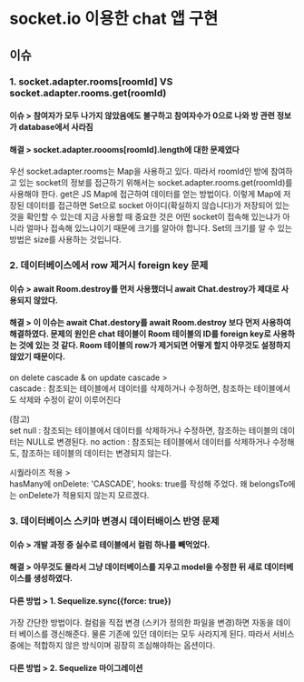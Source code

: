 # socket.io 이용한 chat 앱 구현

## 이슈

### 1. socket.adapter.rooms[roomId] VS socket.adapter.rooms.get(roomId)

#### 이슈 > 참여자가 모두 나가지 않았음에도 불구하고 참여자수가 0으로 나와 방 관련 정보가 database에서 사라짐

#### 해결 > socket.adapter.roooms[roomId].length에 대한 문제였다

우선 socket.adapter.rooms는 Map을 사용하고 있다. 따라서 roomId인 방에 참여하고 있는 socket의 정보를 접근하기 위해서는 socket.adapter.rooms.get(roomId)를 사용해야 한다. get은 JS Map에 접근하여 데이터를 얻는 방법이다.
이렇게 Map에 저장된 데이터를 접근하면 Set으로 socket 아이디(확실하지 않습니다)가 저장되어 있는 것을 확인할 수 있는데 지금 사용할 때 중요한 것은 어떤 socket이 접속해 있는냐가 아니라 얼마나 접속해 있느냐이기 때문에 크기를 알아야 합니다. Set의 크기를 알 수 있는 방법은 size를 사용하는 것입니다.

### 2. 데이터베이스에서 row 제거시 foreign key 문제

#### 이슈 > await Room.destroy를 먼저 사용했더니 await Chat.destroy가 제대로 사용되지 않았다.

#### 해결 > 이 이슈는 await Chat.destory를 await Room.destroy 보다 먼저 사용하여 해결하였다. 문제의 원인은 chat 테이블이 Room 테이블의 ID를 foreign key로 사용하는 것에 있는 것 같다. Room 테이블의 row가 제거되면 어떻게 할지 아무것도 설정하지 않았기 때문이다.

on delete cascade & on update cascade >  
cascade : 참조되는 테이블에서 데이터를 삭제하거나 수정하면, 참조하는 테이블에서도 삭제와 수정이 같이 이루어진다

(참고)  
set null : 참조되는 테이블에서 데이터를 삭제하거나 수정하면, 참조하는 테이블의 데이터는 NULL로 변경된다.
no action : 참조되는 테이블에서 데이터를 삭제하거나 수정해도, 참조하는 테이블의 데이터는 변경되지 않는다.

시퀄라이즈 적용 >  
hasMany에 onDelete: 'CASCADE', hooks: true를 작성해 주었다. 왜 belongsTo에는 onDelete가 적용되지 않는지 모르겠다.

### 3. 데이터베이스 스키마 변경시 데이터배이스 반영 문제

#### 이슈 > 개발 과정 중 실수로 테이블에서 컬럼 하나를 빼먹었다.

#### 해결 > 아무것도 몰라서 그냥 데이터베이스를 지우고 model을 수정한 뒤 새로 데이터베이스를 생성하였다.

#### 다른 방법 > 1. Sequelize.sync({force: true})
가장 간단한 방법이다. 컬럼을 직접 변경 (스키가 정의한 파일을 변경)하면 자동을 데이터 베이스를 갱신해준다. 물론 기존에 있던 데이터는 모두 사라지게 된다. 따라서 서비스 중에는 적합하지 않은 방식이며 굉장히 조심해야하는 옵션이다.

#### 다른 방법 > 2. Sequelize 마이그레이션
